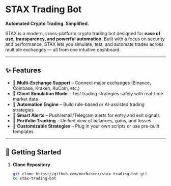 # STAX Trading Bot
**Automated Crypto Trading. Simplified.**

STAX is a modern, cross-platform crypto trading bot designed for **ease of use, transparency, and powerful automation**. Built with a focus on security and performance, STAX lets you simulate, test, and automate trades across multiple exchanges — all from one intuitive dashboard.

---

## ✨ Features
- 🔹 **Multi-Exchange Support** – Connect major exchanges (Binance, Coinbase, Kraken, KuCoin, etc.)
- 🔹 **Client Simulation Mode** – Test trading strategies safely with real-time market data
- 🔹 **Automation Engine** – Build rule-based or AI-assisted trading strategies
- 🔹 **Smart Alerts** – Push/email/Telegram alerts for entry and exit signals
- 🔹 **Portfolio Tracking** – Unified view of balances, gains, and losses
- 🔹 **Customizable Strategies** – Plug in your own scripts or use pre-built templates

---

## 🚀 Getting Started
1. **Clone Repository**
   ```bash
   git clone https://github.com/nochaserz/stax-trading-bot.git
   cd stax-trading-bot
